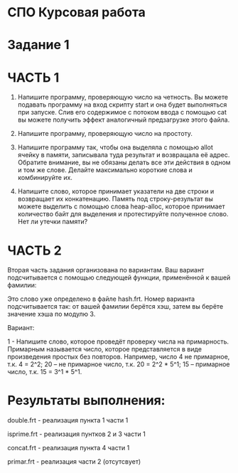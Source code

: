 # СПО Курсовая работа
# Задание 1

# ЧАСТЬ 1

1. Напишите программу, проверяющую число на четность. Вы можете подавать программу на вход скрипту start и она будет выполняться при запуске. Слив его содержимое с потоком ввода с помощью cat вы можете получить эффект аналогичный предзагрузке этого файла.

2. Напишите программу, проверяющую число на простоту.

3. Напишите программу так, чтобы она выделяла с помощью allot ячейку в памяти, записывала туда результат и возвращала её адрес. Обратите внимание, вы не обязаны делать все эти действия в одном и том же слове. Делайте максимально короткие слова и комбинируйте их.

4. Напишите слово, которое принимает указатели на две строки и возвращает их конкатенацию. Память под строку-результат вы можете выделить с помощью слова heap-alloc, которое принимает количество байт для выделения и протестируйте полученное слово. Нет ли утечки памяти?

# ЧАСТЬ 2

Вторая часть задания организована по вариантам. Ваш вариант подсчитывается с помощью следующей функции, применённой к вашей фамилии:

Это слово уже определено в файле hash.frt. Номер варианта подсчитывается так: от вашей фамилии берётся хэш, затем вы берёте значение хэша по модулю 3.

Вариант:

1 - Напишите слово, которое проведёт проверку числа на примарность.
Примарным называется число, которое представляется в виде произведения простых без повторов. 
Например, число 4 не примарное, т.к. 4 = 2^2; 
20 – не примарное число, т.к. 20 = 2^2 * 5^1;
15 – примарное число, т.к. 15 = 3^1 * 5^1.

# Результаты выполнения:
double.frt - реализация пункта 1 части 1

isprime.frt - реализация пунтков 2 и 3 части 1

concat.frt - реализация пункта 4 части 1

primar.frt - реализация части 2 (отсутсвует)
